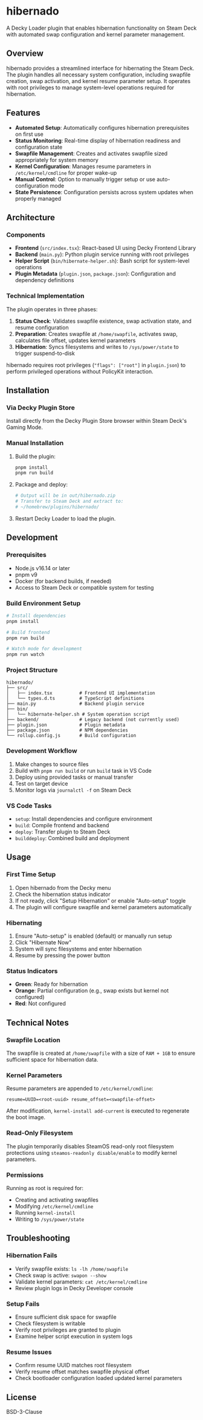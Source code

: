 # hibernado

A Decky Loader plugin that enables hibernation functionality on Steam Deck with automated swap configuration and kernel parameter management.

## Overview

hibernado provides a streamlined interface for hibernating the Steam Deck. The plugin handles all necessary system configuration, including swapfile creation, swap activation, and kernel resume parameter setup. It operates with root privileges to manage system-level operations required for hibernation.

## Features

- **Automated Setup**: Automatically configures hibernation prerequisites on first use
- **Status Monitoring**: Real-time display of hibernation readiness and configuration state
- **Swapfile Management**: Creates and activates swapfile sized appropriately for system memory
- **Kernel Configuration**: Manages resume parameters in `/etc/kernel/cmdline` for proper wake-up
- **Manual Control**: Option to manually trigger setup or use auto-configuration mode
- **State Persistence**: Configuration persists across system updates when properly managed

## Architecture

### Components

- **Frontend** (`src/index.tsx`): React-based UI using Decky Frontend Library
- **Backend** (`main.py`): Python plugin service running with root privileges
- **Helper Script** (`bin/hibernate-helper.sh`): Bash script for system-level operations
- **Plugin Metadata** (`plugin.json`, `package.json`): Configuration and dependency definitions

### Technical Implementation

The plugin operates in three phases:

1. **Status Check**: Validates swapfile existence, swap activation state, and resume configuration
2. **Preparation**: Creates swapfile at `/home/swapfile`, activates swap, calculates file offset, updates kernel parameters
3. **Hibernation**: Syncs filesystems and writes to `/sys/power/state` to trigger suspend-to-disk

hibernado requires root privileges (`"flags": ["root"]` in `plugin.json`) to perform privileged operations without PolicyKit interaction.

## Installation

### Via Decky Plugin Store

Install directly from the Decky Plugin Store browser within Steam Deck's Gaming Mode.

### Manual Installation

1. Build the plugin:
   ```bash
   pnpm install
   pnpm run build
   ```

2. Package and deploy:
   ```bash
   # Output will be in out/hibernado.zip
   # Transfer to Steam Deck and extract to:
   # ~/homebrew/plugins/hibernado/
   ```

3. Restart Decky Loader to load the plugin.

## Development

### Prerequisites

- Node.js v16.14 or later
- pnpm v9
- Docker (for backend builds, if needed)
- Access to Steam Deck or compatible system for testing

### Build Environment Setup

```bash
# Install dependencies
pnpm install

# Build frontend
pnpm run build

# Watch mode for development
pnpm run watch
```

### Project Structure

```
hibernado/
├── src/
│   ├── index.tsx          # Frontend UI implementation
│   └── types.d.ts         # TypeScript definitions
├── main.py                # Backend plugin service
├── bin/
│   └── hibernate-helper.sh # System operation script
├── backend/               # Legacy backend (not currently used)
├── plugin.json            # Plugin metadata
├── package.json           # NPM dependencies
└── rollup.config.js       # Build configuration
```

### Development Workflow

1. Make changes to source files
2. Build with `pnpm run build` or run `build` task in VS Code
3. Deploy using provided tasks or manual transfer
4. Test on target device
5. Monitor logs via `journalctl -f` on Steam Deck

### VS Code Tasks

- `setup`: Install dependencies and configure environment
- `build`: Compile frontend and backend
- `deploy`: Transfer plugin to Steam Deck
- `builddeploy`: Combined build and deployment

## Usage

### First Time Setup

1. Open hibernado from the Decky menu
2. Check the hibernation status indicator
3. If not ready, click "Setup Hibernation" or enable "Auto-setup" toggle
4. The plugin will configure swapfile and kernel parameters automatically

### Hibernating

1. Ensure "Auto-setup" is enabled (default) or manually run setup
2. Click "Hibernate Now"
3. System will sync filesystems and enter hibernation
4. Resume by pressing the power button

### Status Indicators

- **Green**: Ready for hibernation
- **Orange**: Partial configuration (e.g., swap exists but kernel not configured)
- **Red**: Not configured

## Technical Notes

### Swapfile Location

The swapfile is created at `/home/swapfile` with a size of `RAM + 1GB` to ensure sufficient space for hibernation data.

### Kernel Parameters

Resume parameters are appended to `/etc/kernel/cmdline`:
```
resume=UUID=<root-uuid> resume_offset=<swapfile-offset>
```

After modification, `kernel-install add-current` is executed to regenerate the boot image.

### Read-Only Filesystem

The plugin temporarily disables SteamOS read-only root filesystem protections using `steamos-readonly disable/enable` to modify kernel parameters.

### Permissions

Running as root is required for:
- Creating and activating swapfiles
- Modifying `/etc/kernel/cmdline`
- Running `kernel-install`
- Writing to `/sys/power/state`

## Troubleshooting

### Hibernation Fails

- Verify swapfile exists: `ls -lh /home/swapfile`
- Check swap is active: `swapon --show`
- Validate kernel parameters: `cat /etc/kernel/cmdline`
- Review plugin logs in Decky Developer console

### Setup Fails

- Ensure sufficient disk space for swapfile
- Check filesystem is writable
- Verify root privileges are granted to plugin
- Examine helper script execution in system logs

### Resume Issues

- Confirm resume UUID matches root filesystem
- Verify resume offset matches swapfile physical offset
- Check bootloader configuration loaded updated kernel parameters

## License

BSD-3-Clause
